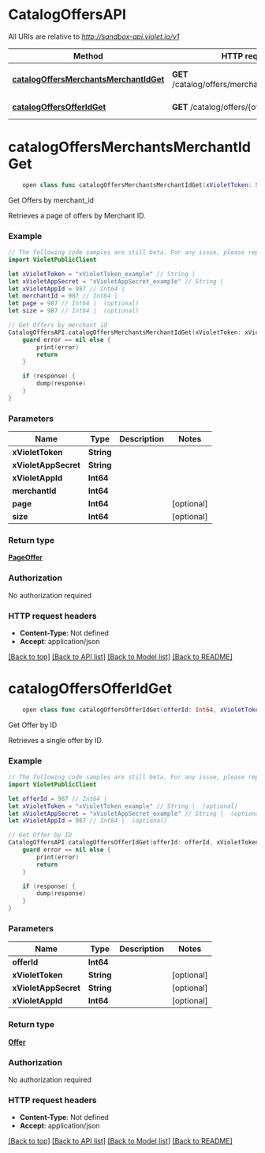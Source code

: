 # CatalogOffersAPI

All URIs are relative to *http://sandbox-api.violet.io/v1*

Method | HTTP request | Description
------------- | ------------- | -------------
[**catalogOffersMerchantsMerchantIdGet**](CatalogOffersAPI.md#catalogoffersmerchantsmerchantidget) | **GET** /catalog/offers/merchants/{merchant_id} | Get Offers by merchant_id
[**catalogOffersOfferIdGet**](CatalogOffersAPI.md#catalogoffersofferidget) | **GET** /catalog/offers/{offer_id} | Get Offer by ID


# **catalogOffersMerchantsMerchantIdGet**
```swift
    open class func catalogOffersMerchantsMerchantIdGet(xVioletToken: String, xVioletAppSecret: String, xVioletAppId: Int64, merchantId: Int64, page: Int64? = nil, size: Int64? = nil, completion: @escaping (_ data: PageOffer?, _ error: Error?) -> Void)
```

Get Offers by merchant_id

Retrieves a page of offers by Merchant ID.

### Example
```swift
// The following code samples are still beta. For any issue, please report via http://github.com/OpenAPITools/openapi-generator/issues/new
import VioletPublicClient

let xVioletToken = "xVioletToken_example" // String | 
let xVioletAppSecret = "xVioletAppSecret_example" // String | 
let xVioletAppId = 987 // Int64 | 
let merchantId = 987 // Int64 | 
let page = 987 // Int64 |  (optional)
let size = 987 // Int64 |  (optional)

// Get Offers by merchant_id
CatalogOffersAPI.catalogOffersMerchantsMerchantIdGet(xVioletToken: xVioletToken, xVioletAppSecret: xVioletAppSecret, xVioletAppId: xVioletAppId, merchantId: merchantId, page: page, size: size) { (response, error) in
    guard error == nil else {
        print(error)
        return
    }

    if (response) {
        dump(response)
    }
}
```

### Parameters

Name | Type | Description  | Notes
------------- | ------------- | ------------- | -------------
 **xVioletToken** | **String** |  | 
 **xVioletAppSecret** | **String** |  | 
 **xVioletAppId** | **Int64** |  | 
 **merchantId** | **Int64** |  | 
 **page** | **Int64** |  | [optional] 
 **size** | **Int64** |  | [optional] 

### Return type

[**PageOffer**](PageOffer.md)

### Authorization

No authorization required

### HTTP request headers

 - **Content-Type**: Not defined
 - **Accept**: application/json

[[Back to top]](#) [[Back to API list]](../README.md#documentation-for-api-endpoints) [[Back to Model list]](../README.md#documentation-for-models) [[Back to README]](../README.md)

# **catalogOffersOfferIdGet**
```swift
    open class func catalogOffersOfferIdGet(offerId: Int64, xVioletToken: String? = nil, xVioletAppSecret: String? = nil, xVioletAppId: Int64? = nil, completion: @escaping (_ data: Offer?, _ error: Error?) -> Void)
```

Get Offer by ID

Retrieves a single offer by ID.

### Example
```swift
// The following code samples are still beta. For any issue, please report via http://github.com/OpenAPITools/openapi-generator/issues/new
import VioletPublicClient

let offerId = 987 // Int64 | 
let xVioletToken = "xVioletToken_example" // String |  (optional)
let xVioletAppSecret = "xVioletAppSecret_example" // String |  (optional)
let xVioletAppId = 987 // Int64 |  (optional)

// Get Offer by ID
CatalogOffersAPI.catalogOffersOfferIdGet(offerId: offerId, xVioletToken: xVioletToken, xVioletAppSecret: xVioletAppSecret, xVioletAppId: xVioletAppId) { (response, error) in
    guard error == nil else {
        print(error)
        return
    }

    if (response) {
        dump(response)
    }
}
```

### Parameters

Name | Type | Description  | Notes
------------- | ------------- | ------------- | -------------
 **offerId** | **Int64** |  | 
 **xVioletToken** | **String** |  | [optional] 
 **xVioletAppSecret** | **String** |  | [optional] 
 **xVioletAppId** | **Int64** |  | [optional] 

### Return type

[**Offer**](Offer.md)

### Authorization

No authorization required

### HTTP request headers

 - **Content-Type**: Not defined
 - **Accept**: application/json

[[Back to top]](#) [[Back to API list]](../README.md#documentation-for-api-endpoints) [[Back to Model list]](../README.md#documentation-for-models) [[Back to README]](../README.md)

